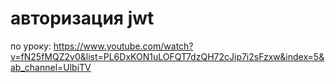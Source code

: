 # авторизация jwt

по уроку:
https://www.youtube.com/watch?v=fN25fMQZ2v0&list=PL6DxKON1uLOFQT7dzQH72cJip7i2sFzxw&index=5&ab_channel=UlbiTV
